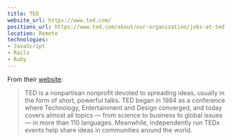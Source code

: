 ```yaml
---
title: TED
website_url: https://www.ted.com/
positions_url: https://www.ted.com/about/our-organization/jobs-at-ted
location: Remote
technologies:
- JavaScript
- Rails
- Ruby
---
```


From their [website](https://www.ted.com/):

> TED is a nonpartisan nonprofit devoted to spreading ideas, usually in the form of short, powerful talks. TED began in 1984 as a conference where Technology, Entertainment and Design converged, and today covers almost all topics — from science to business to global issues — in more than 110 languages. Meanwhile, independently run TEDx events help share ideas in communities around the world.
